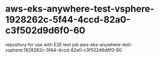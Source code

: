 # aws-eks-anywhere-test-vsphere-1928262c-5f44-4ccd-82a0-c3f502d9d6f0-60
repository for use with E2E test job aws-eks-anywhere-test-vsphere:1928262c-5f44-4ccd-82a0-c3f502d9d6f0-60
